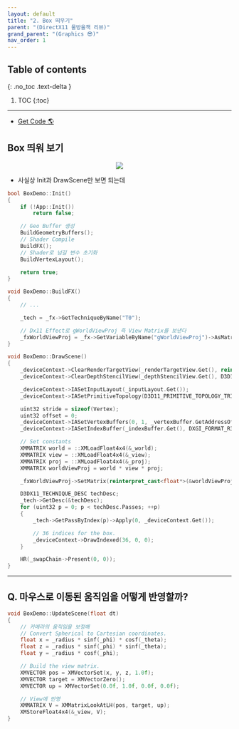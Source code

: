 ```yaml
---
layout: default
title: "2. Box 띄우기"
parent: "(DirectX11 물방울책 리뷰)"
grand_parent: "(Graphics 😎)"
nav_order: 1
---
```


## Table of contents
{: .no_toc .text-delta }

1. TOC
{:toc}

---

* [Get Code 🌎](https://github.com/Arthur880708/DirectX11-3d-tutorials/tree/10)

## Box 띄워 보기

<p align="center">
  <img src="https://taehyungs-programming-blog.github.io/blog/assets/images/graphics/bb/bb-2-1.png"/>
</p>

* 사실상 Init과 DrawScene만 보면 되는데

```cpp
bool BoxDemo::Init()
{
	if (!App::Init())
		return false;

    // Geo Buffer 생성
	BuildGeometryBuffers();
    // Shader Compile
	BuildFX();
    // Shader로 넘길 변수 초기화
	BuildVertexLayout();

	return true;
}
```

```cpp
void BoxDemo::BuildFX()
{
	// ...

	_tech = _fx->GetTechniqueByName("T0");

    // Dx11 Effect로 gWorldViewProj 즉 View Matrix를 보낸다
	_fxWorldViewProj = _fx->GetVariableByName("gWorldViewProj")->AsMatrix();
}
```

```cpp
void BoxDemo::DrawScene()
{
	_deviceContext->ClearRenderTargetView(_renderTargetView.Get(), reinterpret_cast<const float*>(&Colors::LightSteelBlue));
	_deviceContext->ClearDepthStencilView(_depthStencilView.Get(), D3D11_CLEAR_DEPTH | D3D11_CLEAR_STENCIL, 1.0f, 0);

	_deviceContext->IASetInputLayout(_inputLayout.Get());
	_deviceContext->IASetPrimitiveTopology(D3D11_PRIMITIVE_TOPOLOGY_TRIANGLELIST);

	uint32 stride = sizeof(Vertex);
	uint32 offset = 0;
	_deviceContext->IASetVertexBuffers(0, 1, _vertexBuffer.GetAddressOf(), &stride, &offset);
	_deviceContext->IASetIndexBuffer(_indexBuffer.Get(), DXGI_FORMAT_R32_UINT, 0);

	// Set constants
	XMMATRIX world = ::XMLoadFloat4x4(&_world);
	XMMATRIX view = ::XMLoadFloat4x4(&_view);
	XMMATRIX proj = ::XMLoadFloat4x4(&_proj);
	XMMATRIX worldViewProj = world * view * proj;

	_fxWorldViewProj->SetMatrix(reinterpret_cast<float*>(&worldViewProj));

	D3DX11_TECHNIQUE_DESC techDesc;
	_tech->GetDesc(&techDesc);
	for (uint32 p = 0; p < techDesc.Passes; ++p)
	{
		_tech->GetPassByIndex(p)->Apply(0, _deviceContext.Get());

		// 36 indices for the box.
		_deviceContext->DrawIndexed(36, 0, 0);
	}

	HR(_swapChain->Present(0, 0));
}
```

---

## Q. 마우스로 이동된 움직임을 어떻게 반영할까?

```cpp
void BoxDemo::UpdateScene(float dt)
{
    // 카메라의 움직임을 보정해
	// Convert Spherical to Cartesian coordinates.
	float x = _radius * sinf(_phi) * cosf(_theta);
	float z = _radius * sinf(_phi) * sinf(_theta);
	float y = _radius * cosf(_phi);

	// Build the view matrix.
	XMVECTOR pos = XMVectorSet(x, y, z, 1.0f);
	XMVECTOR target = XMVectorZero();
	XMVECTOR up = XMVectorSet(0.0f, 1.0f, 0.0f, 0.0f);

    // View에 반영
	XMMATRIX V = XMMatrixLookAtLH(pos, target, up);
	XMStoreFloat4x4(&_view, V);
}
```